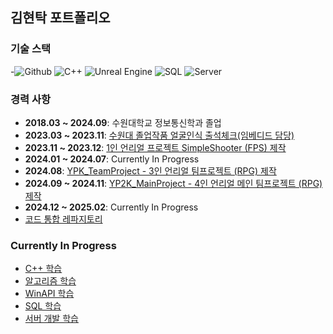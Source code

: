 ## 김현탁 포트폴리오

### **기술 스택**
-![Github](https://img.shields.io/badge/-Github-24292f?logo=github&logoColor=white) ![C++](https://img.shields.io/badge/-C%2B%2B-00599C?logo=cplusplus&logoColor=white) ![Unreal Engine](https://img.shields.io/badge/-Unreal%20Engine-003D60?logo=unrealengine&logoColor=white) ![SQL](https://img.shields.io/badge/-SQL-00618A?logo=sqlite&logoColor=white) ![Server](https://img.shields.io/badge/-Server-000000?logo=ubuntu&logoColor=white)

### **경력 사항**
- **2018.03 ~ 2024.09**: 수원대학교 정보통신학과 졸업
- **2023.03 ~ 2023.11**: [수원대 졸업작품 얼굴인식 출석체크(임베디드 담당)](https://github.com/kht9544/FaceRecongnition)
- **2023.11 ~ 2023.12**: [1인 언리얼 프로젝트 SimpleShooter (FPS) 제작](https://github.com/kht9544/SimpleShooter)
- **2024.01 ~ 2024.07**: Currently In Progress
- **2024.08**: [YPK_TeamProject - 3인 언리얼 팀프로젝트 (RPG) 제작](https://github.com/kht9544/YPK_TeamProject)
- **2024.09 ~ 2024.11**: [YP2K_MainProject - 4인 언리얼 메인 팀프로젝트 (RPG) 제작](https://github.com/kht9544/YP2K_MainProject)
- **2024.12 ~ 2025.02**: Currently In Progress
- [코드 통합 레파지토리](https://github.com/kht9544/2024.5.30Unreal_kht)

### **Currently In Progress**
- [C++ 학습](https://github.com/kht9544/Cplusplus_Study)
- [알고리즘 학습](https://github.com/kht9544/Algorithm)
- [WinAPI 학습](https://github.com/kht9544/WINAPI)
- [SQL 학습](https://github.com/kht9544/DataBase)
- [서버 개발 학습](https://github.com/kht9544/Server)
